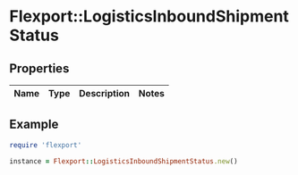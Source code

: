 # Flexport::LogisticsInboundShipmentStatus

## Properties

| Name | Type | Description | Notes |
| ---- | ---- | ----------- | ----- |

## Example

```ruby
require 'flexport'

instance = Flexport::LogisticsInboundShipmentStatus.new()
```

